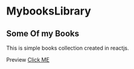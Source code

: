 # MybooksLibrary
<h2>Some Of my Books</h2>
This is simple books collection created in reactjs.


Preview       <a href="https://myawesomebooks.netlify.app" target="_blank">Click ME<a/>
